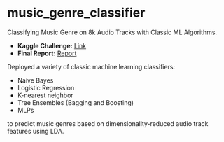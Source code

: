 # music_genre_classifier
Classifying Music Genre on 8k Audio Tracks with Classic ML Algorithms. 
- **Kaggle Challenge:** [Link](https://www.kaggle.com/competitions/sml-ht2021)
- **Final Report:** [Report](https://github.com/Yushi-Y/music_genre_classifier)
  
Deployed a variety of classic machine learning classifiers: 
- Naive Bayes
- Logistic Regression
- K-nearest neighbor
- Tree Ensembles (Bagging and Boosting)
- MLPs
  
to predict music genres based on dimensionality-reduced audio track features using LDA.


